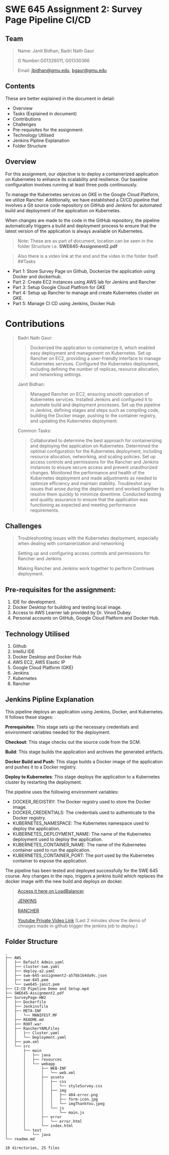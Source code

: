 # SWE 645 Assignment 2: Survey Page Pipeline CI/CD
## Team
> Name: Janit Bidhan, Badri Nath Gaur
> 
> G Number:G01326011, G01330366
>  
> Email: [jbidhan@gmu.edu](jbidhan@gmu.edu), [bgaur@gmu.edu](bgaur@gmu.edu)

## Contents
These are better explained in the document in detail:
- Overview
- Tasks (Explained in document)
- Contributions
- Challenges 
- Pre-requisites for the assignment:
- Technology Utilised
- Jenkins Pipline Explanation
- Folder Structure

## Overview
For this assignment, our objective is to deploy a containerized application on Kubernetes to enhance its scalability and resilience. Our baseline configuration involves running at least three pods continuously.

To manage the Kubernetes services on GKE in the Google Cloud Platform, we utilize Rancher. Additionally, we have established a CI/CD pipeline that involves a Git source code repository on GitHub and Jenkins for automated build and deployment of the application on Kubernetes.

When changes are made to the code in the GitHub repository, the pipeline automatically triggers a build and deployment process to ensure that the latest version of the application is always available on Kubernetes.

>Note: These are as part of document, location can be seen in the folder Structure i.e. **SWE645-Assignment2.pdf**

>Also there is a video link at the end and the video in the folder itself.
##Tasks
- Part 1: Store Survey Page on Github, Dockerize the application using Docker and dockerhub.
- Part 2: Create EC2 instances using AWS lab for Jenkins and Rancher
- Part 3: Setup Google Cloud Platfrom for GKE
- Part 4: Setup up Rancher to manage and create Kubernetes cluster on GKE.
- Part 5: Manage CI CD using Jenkins, Docker Hub

# Contributions
> Badri Nath Gaur: 
> >Dockerized the application to containerize it, which enabled easy deployment and management on Kubernetes.
Set up Rancher on EC2, providing a user-friendly interface to manage Kubernetes services.
Configured the Kubernetes deployment, including defining the number of replicas, resource allocation, and networking settings.
> 
> Janit Bidhan: 
> >Managed Rancher on EC2, ensuring smooth operation of Kubernetes services.
Installed Jenkins and configured it to automate build and deployment processes.
Set up the pipeline in Jenkins, defining stages and steps such as compiling code, building the Docker image, pushing to the container registry, and updating the Kubernetes deployment.
>  
>  Common Tasks:
> >Collaborated to determine the best approach for containerizing and deploying the application on Kubernetes.
Determined the optimal configuration for the Kubernetes deployment, including resource allocation, networking, and scaling policies.
Set up access controls and permissions for the Rancher and Jenkins instances to ensure secure access and prevent unauthorized changes.
Monitored the performance and health of the Kubernetes deployment and made adjustments as needed to optimize efficiency and maintain stability.
Troubleshot any issues that arose during the deployment and worked together to resolve them quickly to minimize downtime.
Conducted testing and quality assurance to ensure that the application was functioning as expected and meeting performance requirements. 

## Challenges
>Troubleshooting issues with the Kubernetes deployment, especially when dealing with containerization and networking
> 
> Setting up and configuring access controls and permissions for Rancher and Jenkins
> 
> Making Rancher and Jenkins work together to perform Continues deployment.
>  
## Pre-requisites for the assignment:
1. IDE for development.
2. Docker Desktop for building and testing local image.
3. Access to AWS Learner lab provided by Dr. Vinod Dubey.
4. Personal accounts on GitHub, Google Cloud Platform and Docker Hub.


## Technology Utilised
1. Github
2. IntelliJ IDE
3. Docker Desktop and Docker Hub
4. AWS EC2, AWS Elastic IP
5. Google Cloud Platform (GKE)
6. Jenkins
7. Kubernetes
8. Rancher 


## Jenkins Pipline Explanation

This pipeline deploys an application using Jenkins, Docker, and Kubernetes. It follows these stages:

__Prerequisites__: This stage sets up the necessary credentials and environment variables needed for the deployment.

__Checkout__: This stage checks out the source code from the SCM.

__Build__: This stage builds the application and archives the generated artifacts.

__Docker Build and Push__: This stage builds a Docker image of the application and pushes it to a Docker registry.

__Deploy to Kubernetes__: This stage deploys the application to a Kubernetes cluster by restarting the deployment.

The pipeline uses the following environment variables:

- DOCKER_REGISTRY: The Docker registry used to store the Docker image.
- DOCKER_CREDENTIALS: The credentials used to authenticate to the Docker registry.
- KUBERNETES_NAMESPACE: The Kubernetes namespace used to deploy the application.
- KUBERNETES_DEPLOYMENT_NAME: The name of the Kubernetes deployment used to deploy the application.
- KUBERNETES_CONTAINER_NAME: The name of the Kubernetes container used to run the application.
- KUBERNETES_CONTAINER_PORT: The port used by the Kubernetes container to expose the application.

The pipeline has been tested and deployed successfully for the SWE 645 course. Any changes in the repo, triggers a jenkins build which replaces the docker image with the new build and deploys on docker.

>[Access it here on LoadBalancer ](http://35.202.219.90:8080/)
>
>[JENKINS](http://107.23.40.143:8080/)
>
>[RANCHER](https://18.209.26.76/dashboard/)
>
>[Youtube Private Video Link](https://youtu.be/ASzeKtW-gDk)
>  (Last 2 minutes show the demo of chnages made in github trigger the jenkins job to deploy.)

## Folder Structure
```
.
├── AWS
│   ├── Default Admin.yaml
│   ├── cluster-swe.yaml
│   ├── deploy-a2.yaml
│   ├── swe-645-assignment2-a57bb1b4da9c.json
│   ├── swe-645.pem
│   └── swe645-janit.pem
├── CI:CD Pipeline Demo and Setup.mp4
├── SWE645-Assignment2.pdf
├── SurveyPage-HW2
│   ├── Dockerfile
│   ├── Jenkinsfile
│   ├── META-INF
│   │   └── MANIFEST.MF
│   ├── README.md
│   ├── ROOT.war
│   ├── RancherYAMLFiles
│   │   ├── Cluster.yaml
│   │   └── Deployment.yaml
│   ├── pom.xml
│   └── src
│       ├── main
│       │   ├── java
│       │   ├── resources
│       │   └── webapp
│       │       ├── WEB-INF
│       │       │   └── web.xml
│       │       ├── assets
│       │       │   ├── css
│       │       │   │   └── styleSurvey.css
│       │       │   ├── img
│       │       │   │   ├── 404-error.png
│       │       │   │   ├── form-icon.jpg
│       │       │   │   └── imgThankYou.jpeg
│       │       │   └── js
│       │       │       └── main.js
│       │       ├── error
│       │       │   └── error.html
│       │       └── index.html
│       └── test
│           └── java
└── readme.md

18 directories, 25 files
```

